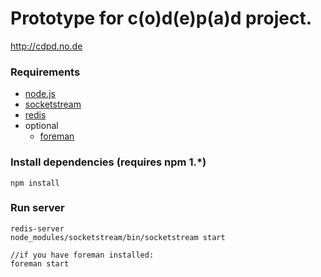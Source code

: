 # Prototype for c(o)d(e)p(a)d project.
http://cdpd.no.de

### Requirements
* [node.js](http://nodejs.org/)
* [socketstream](https://github.com/socketstream/socketstream)
* [redis](http://redis.io/)
* optional
  * [foreman](http://ddollar.github.com/foreman/)

### Install dependencies (requires npm 1.*)
    npm install

### Run server
    redis-server
    node_modules/socketstream/bin/socketstream start

    //if you have foreman installed:
    foreman start
